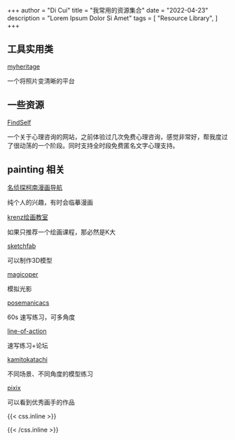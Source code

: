 +++
author = "Di Cui"
title = "我常用的资源集合"
date = "2022-04-23"
description = "Lorem Ipsum Dolor Si Amet"
tags = [
    "Resource Library",
]
+++



## 工具实用类



[myheritage]()

一个将照片变清晰的平台

## 一些资源

[FindSelf](https://www.findself.org/#/talk)

一个关于心理咨询的网站，之前体验过几次免费心理咨询，感觉非常好，帮我度过了很动荡的一个阶段。同时支持全时段免费匿名文字心理支持。


## painting 相关

[名侦探柯南漫画导航](https://tieba.baidu.com/p/3383251367?p_tk=184767xqGQiUCvGUQ905bahTflLargmIrpA2i%2FNeeIWo1WnjMprLBiRdwQ34owrsIfkt1bJwWmpCXnIIHDwR5bEzpXzkjHOGpFiCMV1pybBPo144Yl63PG3kDawTPHVCL7flQh1I281%2BQ9DHiGhMCht8pw%3D%3D&p_timestamp=1674630601&p_sign=7cb3b1d6d25a438b2125ae2acda93aa5&p_signature=7cb3b1d6d25a438b2125ae2acda93aa5&__pc2ps_ab=184767xqGQiUCvGUQ905bahTflLargmIrpA2i%2FNeeIWo1WnjMprLBiRdwQ34owrsIfkt1bJwWmpCXnIIHDwR5bEzpXzkjHOGpFiCMV1pybBPo144Yl63PG3kDawTPHVCL7flQh1I281%2BQ9DHiGhMCht8pw%3D%3D|1674630601|7cb3b1d6d25a438b2125ae2acda93aa5|7cb3b1d6d25a438b2125ae2acda93aa5&red_tag=0602369799)

纯个人的兴趣，有时会临摹漫画

[krenz绘画教室](https://krenz.art/)

如果只推荐一个绘画课程，那必然是K大

[sketchfab](https://sketchfab.com/)

可以制作3D模型

[magicoper](https://magicposer.com/)

模拟光影

[posemanicacs](https://www.posemaniacs.com/zh-Hans)

60s 速写练习，可多角度

[line-of-action](https://line-of-action.com/zh)

速写练习+论坛

[kamitokatachi](https://www.kamitokatachi.com/)

不同场景、不同角度的模型练习

[pixix](https://www.pixiv.net/)

可以看到优秀画手的作品



{{< css.inline >}}

<style>
.canon { background: white; width: 100%; height: auto; }
</style>

{{< /css.inline >}}
